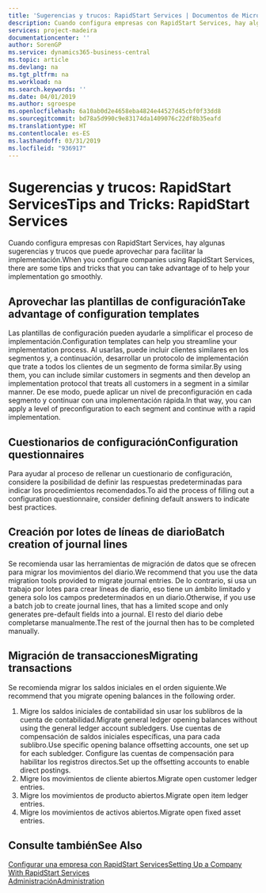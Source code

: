 ```yaml
---
title: 'Sugerencias y trucos: RapidStart Services | Documentos de Microsoft'
description: Cuando configura empresas con RapidStart Services, hay algunas sugerencias y trucos que puede aprovechar para facilitar la implementación.
services: project-madeira
documentationcenter: ''
author: SorenGP
ms.service: dynamics365-business-central
ms.topic: article
ms.devlang: na
ms.tgt_pltfrm: na
ms.workload: na
ms.search.keywords: ''
ms.date: 04/01/2019
ms.author: sgroespe
ms.openlocfilehash: 6a10ab0d2e4658eba4824e44527d45cbf0f33dd8
ms.sourcegitcommit: bd78a5d990c9e83174da1409076c22df8b35eafd
ms.translationtype: HT
ms.contentlocale: es-ES
ms.lasthandoff: 03/31/2019
ms.locfileid: "936917"
---
```

# <a name="tips-and-tricks-rapidstart-services"></a><span data-ttu-id="de67f-103">Sugerencias y trucos: RapidStart Services</span><span class="sxs-lookup"><span data-stu-id="de67f-103">Tips and Tricks: RapidStart Services</span></span>
<span data-ttu-id="de67f-104">Cuando configura empresas con RapidStart Services, hay algunas sugerencias y trucos que puede aprovechar para facilitar la implementación.</span><span class="sxs-lookup"><span data-stu-id="de67f-104">When you configure companies using RapidStart Services, there are some tips and tricks that you can take advantage of to help your implementation go smoothly.</span></span>  

## <a name="take-advantage-of-configuration-templates"></a><span data-ttu-id="de67f-105">Aprovechar las plantillas de configuración</span><span class="sxs-lookup"><span data-stu-id="de67f-105">Take advantage of configuration templates</span></span>  
<span data-ttu-id="de67f-106">Las plantillas de configuración pueden ayudarle a simplificar el proceso de implementación.</span><span class="sxs-lookup"><span data-stu-id="de67f-106">Configuration templates can help you streamline your implementation process.</span></span> <span data-ttu-id="de67f-107">Al usarlas, puede incluir clientes similares en los segmentos y, a continuación, desarrollar un protocolo de implementación que trate a todos los clientes de un segmento de forma similar.</span><span class="sxs-lookup"><span data-stu-id="de67f-107">By using them, you can include similar customers in segments and then develop an implementation protocol that treats all customers in a segment in a similar manner.</span></span> <span data-ttu-id="de67f-108">De ese modo, puede aplicar un nivel de preconfiguración en cada segmento y continuar con una implementación rápida.</span><span class="sxs-lookup"><span data-stu-id="de67f-108">In that way, you can apply a level of preconfiguration to each segment and continue with a rapid implementation.</span></span>  

## <a name="configuration-questionnaires"></a><span data-ttu-id="de67f-109">Cuestionarios de configuración</span><span class="sxs-lookup"><span data-stu-id="de67f-109">Configuration questionnaires</span></span>  
<span data-ttu-id="de67f-110">Para ayudar al proceso de rellenar un cuestionario de configuración, considere la posibilidad de definir las respuestas predeterminadas para indicar los procedimientos recomendados.</span><span class="sxs-lookup"><span data-stu-id="de67f-110">To aid the process of filling out a configuration questionnaire, consider defining default answers to indicate best practices.</span></span>  

## <a name="batch-creation-of-journal-lines"></a><span data-ttu-id="de67f-111">Creación por lotes de líneas de diario</span><span class="sxs-lookup"><span data-stu-id="de67f-111">Batch creation of journal lines</span></span>  
<span data-ttu-id="de67f-112">Se recomienda usar las herramientas de migración de datos que se ofrecen para migrar los movimientos del diario.</span><span class="sxs-lookup"><span data-stu-id="de67f-112">We recommend that you use the data migration tools provided to migrate journal entries.</span></span> <span data-ttu-id="de67f-113">De lo contrario, si usa un trabajo por lotes para crear líneas de diario, eso tiene un ámbito limitado y genera solo los campos predeterminados en un diario.</span><span class="sxs-lookup"><span data-stu-id="de67f-113">Otherwise, if you use a batch job to create journal lines, that has a limited scope and only generates pre-default fields into a journal.</span></span> <span data-ttu-id="de67f-114">El resto del diario debe completarse manualmente.</span><span class="sxs-lookup"><span data-stu-id="de67f-114">The rest of the journal then has to be completed manually.</span></span>  

## <a name="migrating-transactions"></a><span data-ttu-id="de67f-115">Migración de transacciones</span><span class="sxs-lookup"><span data-stu-id="de67f-115">Migrating transactions</span></span>  
<span data-ttu-id="de67f-116">Se recomienda migrar los saldos iniciales en el orden siguiente.</span><span class="sxs-lookup"><span data-stu-id="de67f-116">We recommend that you migrate opening balances in the following order.</span></span>  

1.  <span data-ttu-id="de67f-117">Migre los saldos iniciales de contabilidad sin usar los sublibros de la cuenta de contabilidad.</span><span class="sxs-lookup"><span data-stu-id="de67f-117">Migrate general ledger opening balances without using the general ledger account subledgers.</span></span> <span data-ttu-id="de67f-118">Use cuentas de compensación de saldos iniciales específicas, una para cada sublibro.</span><span class="sxs-lookup"><span data-stu-id="de67f-118">Use specific opening balance offsetting accounts, one set up for each subledger.</span></span> <span data-ttu-id="de67f-119">Configure las cuentas de compensación para habilitar los registros directos.</span><span class="sxs-lookup"><span data-stu-id="de67f-119">Set up the offsetting accounts to enable direct postings.</span></span>  
2.  <span data-ttu-id="de67f-120">Migre los movimientos de cliente abiertos.</span><span class="sxs-lookup"><span data-stu-id="de67f-120">Migrate open customer ledger entries.</span></span>  
3.  <span data-ttu-id="de67f-121">Migre los movimientos de producto abiertos.</span><span class="sxs-lookup"><span data-stu-id="de67f-121">Migrate open item ledger entries.</span></span>  
4.  <span data-ttu-id="de67f-122">Migre los movimientos de activos abiertos.</span><span class="sxs-lookup"><span data-stu-id="de67f-122">Migrate open fixed asset entries.</span></span>  

## <a name="see-also"></a><span data-ttu-id="de67f-123">Consulte también</span><span class="sxs-lookup"><span data-stu-id="de67f-123">See Also</span></span>  
[<span data-ttu-id="de67f-124">Configurar una empresa con RapidStart Services</span><span class="sxs-lookup"><span data-stu-id="de67f-124">Setting Up a Company With RapidStart Services</span></span>](admin-set-up-a-company-with-rapidstart.md)  
[<span data-ttu-id="de67f-125">Administración</span><span class="sxs-lookup"><span data-stu-id="de67f-125">Administration</span></span>](admin-setup-and-administration.md)
